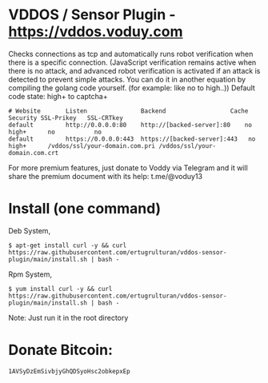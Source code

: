 # VDDOS / Sensor Plugin - https://vddos.voduy.com

Checks connections as tcp and automatically runs robot verification when there is a specific connection. (JavaScript verification remains active when there is no attack, and advanced robot verification is activated if an attack is detected to prevent simple attacks. You can do it in another equation by compiling the golang code yourself. (for example: like no to high..)) Default code state: high+ to captcha+
```
# Website       Listen               Backend                  Cache Security SSL-Prikey   SSL-CRTkey
default         http://0.0.0.0:80    http://[backed-server]:80    no    high+      no           no
default         https://0.0.0.0:443  https://[backed-server]:443   no    high+      /vddos/ssl/your-domain.com.pri /vddos/ssl/your-domain.com.crt
```
For more premium features, just donate to Voddy via Telegram and it will share the premium document with its help: t.me/@voduy13

# Install (one command)
Deb System,

```
$ apt-get install curl -y && curl https://raw.githubusercontent.com/ertugrulturan/vddos-sensor-plugin/main/install.sh | bash -
```
Rpm System,
```
$ yum install curl -y && curl https://raw.githubusercontent.com/ertugrulturan/vddos-sensor-plugin/main/install.sh | bash -
```

Note: Just run it in the root directory



# Donate Bitcoin: 
```
1AVSyDzEmSivbjyGhQDSyoHsc2obkepxEp
```
